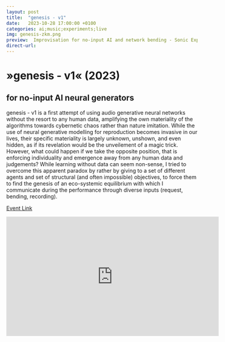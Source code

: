 ```yaml
---
layout: post
title:  "genesis - v1"
date:   2023-10-28 17:00:00 +0100
categories: ai;music;experiments;live
img: genesis-zkm.png
preview:  Improvisation for no-input AI and network bending - Sonic Experiments 2023 @ZKM
direct-url: 
---
```


# »genesis - v1«  (2023)
## for no-input AI neural generators


genesis - v1 is a first attempt of using audio generative neural networks without the resort to any human data, amplifying the own materiality of the algorithms towards cybernetic chaos rather than nature imitation. While the use of neural generative modelling for reproduction becomes invasive in our lives, their specific materiality is largely unknown, unshown, and even hidden, as if its revelation would be the unveilement of a magic trick. However, what could happen if we take the opposite position, that is enforcing individuality and emergence away from any human data and judgements? While learning without data can seem non-sense, I tried to overcome this apparent paradox by rather by giving to a set of different agents and set of structural (and often impossible) objectives, to force them to find the genesis of an eco-systemic equilibrium with which I communicate during the performance through diverse inputs (request, bending, recording).

[Event Link](https://zkm.de/en/event/2023/10/sonic-experiments-2023)

<iframe width="560" height="315" src="https://www.youtube.com/embed/hUMzU2dijrc?si=xI2QRFPwjIBTpuLo&amp;start=3834" title="YouTube video player" frameborder="0" allow="accelerometer; autoplay; clipboard-write; encrypted-media; gyroscope; picture-in-picture; web-share" referrerpolicy="strict-origin-when-cross-origin" allowfullscreen></iframe>



